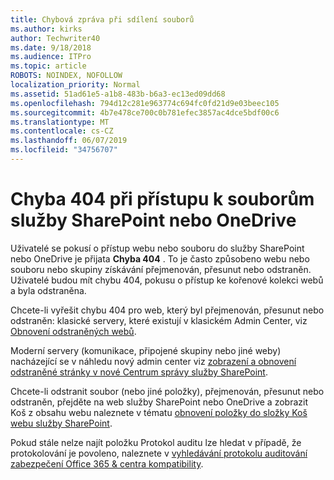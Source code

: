 ```yaml
---
title: Chybová zpráva při sdílení souborů
ms.author: kirks
author: Techwriter40
ms.date: 9/18/2018
ms.audience: ITPro
ms.topic: article
ROBOTS: NOINDEX, NOFOLLOW
localization_priority: Normal
ms.assetid: 51ad61e5-a1b8-483b-b6a3-ec13ed09dd68
ms.openlocfilehash: 794d12c281e963774c694fc0fd21d9e03beec105
ms.sourcegitcommit: 4b7e478ce700c0b781efec3857ac4dce5bdf00c6
ms.translationtype: MT
ms.contentlocale: cs-CZ
ms.lasthandoff: 06/07/2019
ms.locfileid: "34756707"
---
```

# <a name="error-404-when-accessing-files-in-sharepoint-or-onedrive"></a>Chyba 404 při přístupu k souborům služby SharePoint nebo OneDrive

Uživatelé se pokusí o přístup webu nebo souboru do služby SharePoint nebo OneDrive je přijata **Chyba 404** . To je často způsobeno webu nebo souboru nebo skupiny získávání přejmenován, přesunut nebo odstraněn.
Uživatelé budou mít chybu 404, pokusu o přístup ke kořenové kolekci webů a byla odstraněna.

Chcete-li vyřešit chybu 404 pro web, který byl přejmenován, přesunut nebo odstraněn: klasické servery, které existují v klasickém Admin Center, viz [Obnovení odstraněných webů](https://docs.microsoft.com/sharepoint/restore-deleted-site-collection).

Moderní servery (komunikace, připojené skupiny nebo jiné weby) nacházející se v náhledu nový admin center viz [zobrazení a obnovení odstraněné stránky v nové Centrum správy služby SharePoint](https://docs.microsoft.com/sharepoint/view-and-restore-deleted-sites-in-new-admin-center).

Chcete-li odstranit soubor (nebo jiné položky), přejmenován, přesunut nebo odstraněn, přejděte na web služby SharePoint nebo OneDrive a zobrazit Koš z obsahu webu naleznete v tématu [obnovení položky do složky Koš webu služby SharePoint](https://support.office.com/article/Restore-items-in-the-Recycle-Bin-of-a-SharePoint-site-6df466b6-55f2-4898-8d6e-c0dff851a0be).

 Pokud stále nelze najít položku Protokol auditu lze hledat v případě, že protokolování je povoleno, naleznete v [vyhledávání protokolu auditování zabezpečení Office 365 &amp; centra kompatibility](https://support.office.com/client/search-the-audit-log-in-the-office-365-security-compliance-center-0d4d0f35-390b-4518-800e-0c7ec95e946c).


    

